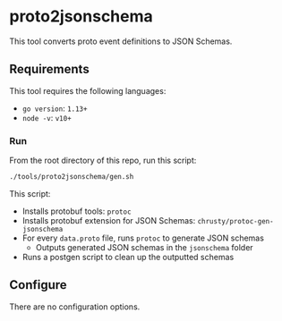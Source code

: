 # proto2jsonschema

This tool converts proto event definitions to JSON Schemas.

## Requirements

This tool requires the following languages:

- `go version`: `1.13+`
- `node -v`: `v10+`

### Run

From the root directory of this repo, run this script:

```sh
./tools/proto2jsonschema/gen.sh
```

This script:
- Installs protobuf tools: `protoc`
- Installs protobuf extension for JSON Schemas: `chrusty/protoc-gen-jsonschema`
- For every `data.proto` file, runs `protoc` to generate JSON schemas
  - Outputs generated JSON schemas in the `jsonschema` folder
- Runs a postgen script to clean up the outputted schemas

## Configure

There are no configuration options.
